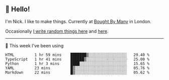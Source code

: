 ## 👋 Hello! 

I'm Nick. I like to make things. Currently at [Bought By Many](https://boughtbymany.com) in London.

Occasionally [I write random things here](https://nicksnell.com) and [here](https://twitter.com/nicksnell).

-------

🚀 This week I've been using

<!--START_SECTION:waka-->
```text
HTML         1 hr 59 mins    ███████▒░░░░░░░░░░░░░░░░░   29.40 % 
TypeScript   1 hr 41 mins    ██████▒░░░░░░░░░░░░░░░░░░   25.00 % 
Python       1 hr 3 mins     ████░░░░░░░░░░░░░░░░░░░░░   15.65 % 
YAML         23 mins         █▒░░░░░░░░░░░░░░░░░░░░░░░   05.76 % 
Markdown     22 mins         █▒░░░░░░░░░░░░░░░░░░░░░░░   05.62 % 
```
<!--END_SECTION:waka-->
